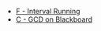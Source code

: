 * [F - Interval Running](https://atcoder.jp/contests/sumitrust2019/tasks/sumitb2019_f)
* [C - GCD on Blackboard](https://atcoder.jp/contests/abc125/tasks/abc125_c)
